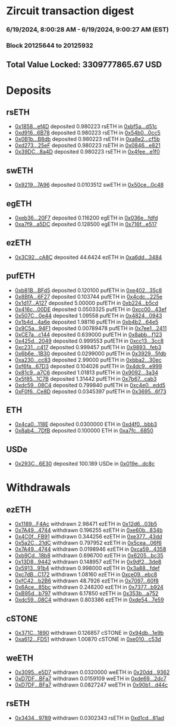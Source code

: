 # Zircuit transaction digest
### 6/19/2024, 8:00:28 AM - 6/19/2024, 9:00:27 AM (EST)
### Block 20125644 to 20125932

## Total Value Locked: 3309777865.67 USD

# Deposits
## rsETH
- [0x1858...ef4D](https://etherscan.io/address/0x18580fF0340d9545891Fa161d1dD3f70554aef4D) deposited 0.980223 rsETH in [0xbf5a...d51c](https://etherscan.io/tx/0x18580fF0340d9545891Fa161d1dD3f70554aef4D)
- [0xd916...6B78](https://etherscan.io/address/0xd916a5A207B134e787FF3D18555d6874Ce986B78) deposited 0.980223 rsETH in [0x54b0...0cc5](https://etherscan.io/tx/0xd916a5A207B134e787FF3D18555d6874Ce986B78)
- [0x0B1b...B8db](https://etherscan.io/address/0x0B1b824F0d686C468fbBf86B61dE48770F48B8db) deposited 0.980223 rsETH in [0xa8e2...cf5b](https://etherscan.io/tx/0x0B1b824F0d686C468fbBf86B61dE48770F48B8db)
- [0xd273...25eF](https://etherscan.io/address/0xd273a7D3246CE39ea598e41b606E6E8C393325eF) deposited 0.980223 rsETH in [0x0846...e821](https://etherscan.io/tx/0xd273a7D3246CE39ea598e41b606E6E8C393325eF)
- [0x39DC...8a4D](https://etherscan.io/address/0x39DC1f7Cf7BD06F0308071c6f72d73146A6d8a4D) deposited 0.980223 rsETH in [0x4fee...e1f0](https://etherscan.io/tx/0x39DC1f7Cf7BD06F0308071c6f72d73146A6d8a4D)
## swETH
- [0x9219...7A96](https://etherscan.io/address/0x92190b8506a440760F853026cF6111CAb2227A96) deposited 0.0103512 swETH in [0x50ce...0c48](https://etherscan.io/tx/0x92190b8506a440760F853026cF6111CAb2227A96)
## egETH
- [0xeb36...20F7](https://etherscan.io/address/0xeb36f682E79Ef7Bd62d0E9aB57064adE5d4b20F7) deposited 0.116200 egETH in [0x036e...fdfd](https://etherscan.io/tx/0xeb36f682E79Ef7Bd62d0E9aB57064adE5d4b20F7)
- [0xa7f9...a5DC](https://etherscan.io/address/0xa7f9FDaA4aF5EA62B21E5579Ae35f6f169Afa5DC) deposited 0.128500 egETH in [0x716f...e517](https://etherscan.io/tx/0xa7f9FDaA4aF5EA62B21E5579Ae35f6f169Afa5DC)
## ezETH
- [0x3C92...cA8C](https://etherscan.io/address/0x3C92e6DEd64B7600a3f2efc37de927ec15d2cA8C) deposited 44.6424 ezETH in [0xa6dd...3484](https://etherscan.io/tx/0x3C92e6DEd64B7600a3f2efc37de927ec15d2cA8C)
## pufETH
- [0xb81B...BFd5](https://etherscan.io/address/0xb81B5C557B3f50fBBcDF1986ed8608E44098BFd5) deposited 0.120100 pufETH in [0xe402...35c8](https://etherscan.io/tx/0xb81B5C557B3f50fBBcDF1986ed8608E44098BFd5)
- [0x8BfA...6F27](https://etherscan.io/address/0x8BfA5E4fF187c0c5112Cdd416116180D71316F27) deposited 0.103744 pufETH in [0x4cdc...225e](https://etherscan.io/tx/0x8BfA5E4fF187c0c5112Cdd416116180D71316F27)
- [0x1d17...A127](https://etherscan.io/address/0x1d1723988a21131B9aA757F9341C9EF13a5fA127) deposited 5.00000 pufETH in [0xb224...b5cd](https://etherscan.io/tx/0x1d1723988a21131B9aA757F9341C9EF13a5fA127)
- [0x416c...00DE](https://etherscan.io/address/0x416ce351E8188b9BD5D9E39490f7694A666D00DE) deposited 0.0503325 pufETH in [0xcc00...43ef](https://etherscan.io/tx/0x416ce351E8188b9BD5D9E39490f7694A666D00DE)
- [0x507C...0e44](https://etherscan.io/address/0x507Cc038BbB890Ed37aC360339280dA47B680e44) deposited 1.09558 pufETH in [0x4824...0943](https://etherscan.io/tx/0x507Cc038BbB890Ed37aC360339280dA47B680e44)
- [0x1b4d...4a6e](https://etherscan.io/address/0x1b4dc70984f8bd79D2f96ca7eCF6D0ae9df44a6e) deposited 1.98116 pufETH in [0xb4b2...64e5](https://etherscan.io/tx/0x1b4dc70984f8bd79D2f96ca7eCF6D0ae9df44a6e)
- [0x9C5a...94F1](https://etherscan.io/address/0x9C5aC6b0DA1eFcC16A309662467F545217C294F1) deposited 0.00789478 pufETH in [0x7ee1...2411](https://etherscan.io/tx/0x9C5aC6b0DA1eFcC16A309662467F545217C294F1)
- [0xCE7a...c144](https://etherscan.io/address/0xCE7aAB32028C587aa819A9C39775644832A5c144) deposited 0.639000 pufETH in [0x8abb...f123](https://etherscan.io/tx/0xCE7aAB32028C587aa819A9C39775644832A5c144)
- [0x425d...2049](https://etherscan.io/address/0x425d040b3bac41CA49C980daCE7a4E332AFe2049) deposited 0.999553 pufETH in [0xcc13...3cc8](https://etherscan.io/tx/0x425d040b3bac41CA49C980daCE7a4E332AFe2049)
- [0xc231...c417](https://etherscan.io/address/0xc23140E4894881A96EA27AFbDf66d98bb667c417) deposited 0.999457 pufETH in [0x9893...feb3](https://etherscan.io/tx/0xc23140E4894881A96EA27AFbDf66d98bb667c417)
- [0x6b6e...1B30](https://etherscan.io/address/0x6b6eFAC2577119388f0Caf593322743EEE961B30) deposited 0.0299000 pufETH in [0x3929...5fdb](https://etherscan.io/tx/0x6b6eFAC2577119388f0Caf593322743EEE961B30)
- [0xa230...cc83](https://etherscan.io/address/0xa23077dFE747B4f1b3D5820A914555856474cc83) deposited 2.99000 pufETH in [0xbba2...30ec](https://etherscan.io/tx/0xa23077dFE747B4f1b3D5820A914555856474cc83)
- [0xf6fa...67D3](https://etherscan.io/address/0xf6fac4864e19F0e99605E3481963724A9B4067D3) deposited 0.104026 pufETH in [0x4dc9...e999](https://etherscan.io/tx/0xf6fac4864e19F0e99605E3481963724A9B4067D3)
- [0x81c9...a7C6](https://etherscan.io/address/0x81c982606AEe0FfDeee6E3B0d4ca65Fe41Dda7C6) deposited 1.01813 pufETH in [0x9092...3a34](https://etherscan.io/tx/0x81c982606AEe0FfDeee6E3B0d4ca65Fe41Dda7C6)
- [0x5f85...1C7B](https://etherscan.io/address/0x5f85368B06968a1fe17F59be87860cCEbF961C7B) deposited 1.31442 pufETH in [0x7b67...cab3](https://etherscan.io/tx/0x5f85368B06968a1fe17F59be87860cCEbF961C7B)
- [0xdc59...08C4](https://etherscan.io/address/0xdc597EE8F675B56b2059D0Fbd66B735bf35e08C4) deposited 0.799840 pufETH in [0xc4e0...edd5](https://etherscan.io/tx/0xdc597EE8F675B56b2059D0Fbd66B735bf35e08C4)
- [0xF0f6...Ce8D](https://etherscan.io/address/0xF0f6d9cEC36A45e084f7C6C92Fcf3393487eCe8D) deposited 0.0345397 pufETH in [0x3695...6f73](https://etherscan.io/tx/0xF0f6d9cEC36A45e084f7C6C92Fcf3393487eCe8D)
## ETH
- [0x4ca0...118E](https://etherscan.io/address/0x4ca0122fB8E3B0aAb12ee5FAa6D14b4D3f8E118E) deposited 0.0300000 ETH in [0xd4f0...bbb3](https://etherscan.io/tx/0x4ca0122fB8E3B0aAb12ee5FAa6D14b4D3f8E118E)
- [0x8ab4...7DfB](https://etherscan.io/address/0x8ab43972068f0d76179740B138aD21d54ca37DfB) deposited 0.100000 ETH in [0xa7fc...6850](https://etherscan.io/tx/0x8ab43972068f0d76179740B138aD21d54ca37DfB)
## USDe
- [0x293C...6E30](https://etherscan.io/address/0x293C6937D8D82e05B01335F7B33FBA0c8e256E30) deposited 100.189 USDe in [0x019e...dc8c](https://etherscan.io/tx/0x293C6937D8D82e05B01335F7B33FBA0c8e256E30)
# Withdrawals
## ezETH
- [0x1189...F4Ac](https://etherscan.io/address/0x11899792b1C7D0864DF616B7C22b6C2dBCdAF4Ac) withdrawn 2.98471 ezETH in [0x12d6...03b5](https://etherscan.io/tx/0x11899792b1C7D0864DF616B7C22b6C2dBCdAF4Ac)
- [0x7A49...4744](https://etherscan.io/address/0x7A493Be5c2ce014cD049Bf178a1ac0Db1B434744) withdrawn 0.196255 ezETH in [0xe60b...834b](https://etherscan.io/tx/0x7A493Be5c2ce014cD049Bf178a1ac0Db1B434744)
- [0x4C0f...FB91](https://etherscan.io/address/0x4C0f71c10b12D58a185C50283F4d1425F368FB91) withdrawn 0.344256 ezETH in [0xe377...43dd](https://etherscan.io/tx/0x4C0f71c10b12D58a185C50283F4d1425F368FB91)
- [0x5a2C...21dC](https://etherscan.io/address/0x5a2CAfD70568c5Ea8f0B979F70DD32b3e5C421dC) withdrawn 0.797952 ezETH in [0x5cea...06f6](https://etherscan.io/tx/0x5a2CAfD70568c5Ea8f0B979F70DD32b3e5C421dC)
- [0x7A49...4744](https://etherscan.io/address/0x7A493Be5c2ce014cD049Bf178a1ac0Db1B434744) withdrawn 0.0198946 ezETH in [0xca59...4358](https://etherscan.io/tx/0x7A493Be5c2ce014cD049Bf178a1ac0Db1B434744)
- [0xb9Cd...18b8](https://etherscan.io/address/0xb9Cd0e3E0533f19842E3e16f26A8c7fC840618b8) withdrawn 0.696700 ezETH in [0x6205...bc35](https://etherscan.io/tx/0xb9Cd0e3E0533f19842E3e16f26A8c7fC840618b8)
- [0x13D8...9442](https://etherscan.io/address/0x13D835b5afBB0C0b47EC4AD2C9Fd348e01179442) withdrawn 0.148957 ezETH in [0x9df2...3de8](https://etherscan.io/tx/0x13D835b5afBB0C0b47EC4AD2C9Fd348e01179442)
- [0x5913...91b4](https://etherscan.io/address/0x5913f0DE8d564bf5914757D841adE84f7D3D91b4) withdrawn 0.998000 ezETH in [0x3a88...fdef](https://etherscan.io/tx/0x5913f0DE8d564bf5914757D841adE84f7D3D91b4)
- [0xc7dB...C172](https://etherscan.io/address/0xc7dB49E6A8F17016Aa844Bf86774e44b1c91C172) withdrawn 1.08160 ezETH in [0xce09...ebc8](https://etherscan.io/tx/0xc7dB49E6A8F17016Aa844Bf86774e44b1c91C172)
- [0xfC42...b2B6](https://etherscan.io/address/0xfC428C8887Bd0F49d636FC7CC599fFe21a1fb2B6) withdrawn 48.7926 ezETH in [0x7097...60f8](https://etherscan.io/tx/0xfC428C8887Bd0F49d636FC7CC599fFe21a1fb2B6)
- [0x6Ace...85bc](https://etherscan.io/address/0x6Ace91dE743f132199276be494b2Dd2B235b85bc) withdrawn 0.248200 ezETH in [0x7377...b924](https://etherscan.io/tx/0x6Ace91dE743f132199276be494b2Dd2B235b85bc)
- [0xB95d...b797](https://etherscan.io/address/0xB95d4E28AdBe3b0FaE35c2A554877cC098b2b797) withdrawn 6.17850 ezETH in [0x353b...a752](https://etherscan.io/tx/0xB95d4E28AdBe3b0FaE35c2A554877cC098b2b797)
- [0xdc59...08C4](https://etherscan.io/address/0xdc597EE8F675B56b2059D0Fbd66B735bf35e08C4) withdrawn 0.803386 ezETH in [0xde54...7e59](https://etherscan.io/tx/0xdc597EE8F675B56b2059D0Fbd66B735bf35e08C4)
## cSTONE
- [0x371C...1890](https://etherscan.io/address/0x371C743cFb0f7277BdB31571f521bE7ce05C1890) withdrawn 0.126857 cSTONE in [0x94db...1e9b](https://etherscan.io/tx/0x371C743cFb0f7277BdB31571f521bE7ce05C1890)
- [0xa612...FD51](https://etherscan.io/address/0xa612B322Ce6F3d2e3d11275E289827fB8ff8FD51) withdrawn 1.00870 cSTONE in [0xe010...c53d](https://etherscan.io/tx/0xa612B322Ce6F3d2e3d11275E289827fB8ff8FD51)
## weETH
- [0x3095...e5D7](https://etherscan.io/address/0x3095ce592F6fF686E3c0822762396a6A6622e5D7) withdrawn 0.0320000 weETH in [0x20dd...9362](https://etherscan.io/tx/0x3095ce592F6fF686E3c0822762396a6A6622e5D7)
- [0xD7DF...BFa7](https://etherscan.io/address/0xD7DF7E085214743530afF339aFC420c7c720BFa7) withdrawn 0.0159109 weETH in [0xde69...2dc7](https://etherscan.io/tx/0xD7DF7E085214743530afF339aFC420c7c720BFa7)
- [0xD7DF...BFa7](https://etherscan.io/address/0xD7DF7E085214743530afF339aFC420c7c720BFa7) withdrawn 0.0827247 weETH in [0x90b1...d44c](https://etherscan.io/tx/0xD7DF7E085214743530afF339aFC420c7c720BFa7)
## rsETH
- [0x3434...9789](https://etherscan.io/address/0x34349c5569e7B846c3558961552D2202760A9789) withdrawn 0.0302343 rsETH in [0xd1cd...81ad](https://etherscan.io/tx/0x34349c5569e7B846c3558961552D2202760A9789)

